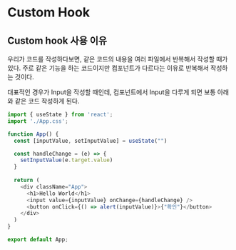 # Custom Hook

## Custom hook 사용 이유

우리가 코드를 작성하다보면, 같은 코드의 내용을 여러 파일에서 반복해서 작성할 때가 있다. 주로 같은 기능을 하는 코드이지만 컴포넌트가 다르다는 이유로 반복해서 작성하는 것이다.

대표적인 경우가 Input을 작성할 때인데, 컴포넌트에서 Input을 다루게 되면 보통 아래와 같은 코드 작성하게 된다.

```typescript
import { useState } from 'react';
import './App.css';

function App() {
  const [inputValue, setInputValue] = useState("")

  const handleChange = (e) => {
    setInputValue(e.target.value)
  }
  
  return (
    <div className="App">
      <h1>Hello World</h1>
      <input value={inputValue} onChange={handleChange} />
      <button onClick={() => alert(inputValue)}>{"확인"}</button>
    </div>
  )
}

export default App;

```
